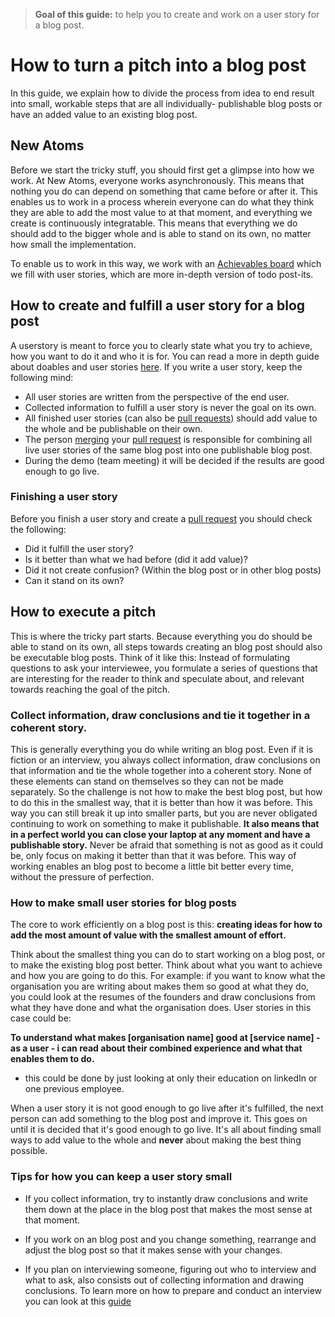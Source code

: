 >**Goal of this guide:** to help you to create and work on a user story for a blog post.

# How to turn a pitch into a blog post

In this guide, we explain how to divide the process from idea to end result into small, workable steps that are all individually- publishable blog posts or have an added value to an existing blog post.

## New Atoms

Before we start the tricky stuff, you should first get a glimpse into how we work. At New Atoms, everyone works asynchronously. This means that nothing you do can depend on something that came before or after it. This enables us to work in a process wherein everyone can do what they think they are able to add the most value to at that moment, and everything we create is continuously integratable. This means that everything we do should add to the bigger whole and is able to stand on its own, no matter how small the implementation.

To enable us to work in this way, we work with an [Achievables board](https://github.com/newatoms/guides/tree/ready/board-guide) which we fill with user stories, which are more in-depth version of todo post-its.

## How to create and fulfill a user story for a blog post

A userstory is meant to force you to clearly state what you try to achieve, how you want to do it and who it is for. You can read a more in depth guide about doables and user stories [here](https://github.com/newatoms/guides/tree/ready/board-guide).
If you write a user story, keep the following mind:

* All user stories are written from the perspective of the end user.
* Collected information to fulfill a user story is never the goal on its own.
* All finished user stories (can also be [pull requests](https://github.com/newatoms/guides/tree/ready/github-guide#the-pull-request)) should add value to the whole and be publishable on their own.
* The person [merging](https://github.com/newatoms/guides/tree/ready/github-guide#discuss-and-merge) your [pull request](https://github.com/newatoms/guides/tree/ready/github-guide#the-pull-request) is responsible for combining all live user stories of the same blog post into one publishable blog post.
* During the demo (team meeting) it will be decided if the results are good enough to go live.

### Finishing a user story

Before you finish a user story and create a [pull request](https://github.com/newatoms/guides/tree/ready/github-guide#the-pull-request) you should check the following:

* Did it fulfill the user story?
* Is it better than what we had before (did it add value)?
* Did it not create confusion? (Within the blog post or in other blog posts)
* Can it stand on its own?

## How to execute a pitch

This is where the tricky part starts. Because everything you do should be able to stand on its own, all steps towards creating an blog post should also be executable blog posts. Think of it like this: Instead of formulating questions to ask your interviewee, you formulate a series of questions that are interesting for the reader to think and speculate about, and relevant towards reaching the goal of the pitch.

### Collect information, draw conclusions and tie it together in a coherent story.

This is generally everything you do while writing an blog post. Even if it is fiction or an interview, you always collect information, draw conclusions on that information and tie the whole together into a coherent story. None of these elements can stand on themselves so they can not be made separately. So the challenge is not how to make the best blog post, but how to do this in the smallest way, that it is better than how it was before. This way you can still break it up into smaller parts, but you are never obligated continuing to work on something to make it publishable. **It also means that in a perfect world you can close your laptop at any moment and have a publishable story.** Never be afraid that something is not as good as it could be, only focus on making it better than that it was before. This way of working enables an blog post to become a little bit better every time, without the pressure of perfection.

### How to make small user stories for blog posts

The core to work efficiently on a blog post is this: **creating ideas for how to add the most amount of value with the smallest amount of effort.**

Think about the smallest thing you can do to start working on a blog post, or to make the existing blog post better. Think about what you want to achieve and how you are going to do this. For example: if you want to know what the organisation you are writing about makes them so good at what they do, you could look at the resumes of the founders and draw conclusions from what they have done and what the organisation does. User stories in this case could be:

**To understand what makes [organisation name] good at [service name] - as a user - i can read about their combined experience and what that enables them to do.**

* this could be done by just looking at only their education on linkedIn or one previous employee.

When a user story it is not good enough to go live after it's fulfilled, the next person can add something to the blog post and improve it. This goes on until it is decided that it's good enough to go live. It's all about finding small ways to add value to the whole and **never** about making the best thing possible.

### Tips for how you can keep a user story small

* If you collect information, try to instantly draw conclusions and write them down at the place in the blog post that makes the most sense at that moment.

* If you work on an blog post and you change something, rearrange and adjust the blog post so that it makes sense with your changes.

* If you plan on interviewing someone, figuring out who to interview and what to ask, also consists out of collecting information and drawing conclusions. To learn more on how to prepare and conduct an interview you can look at this [guide](../interview-guide)
